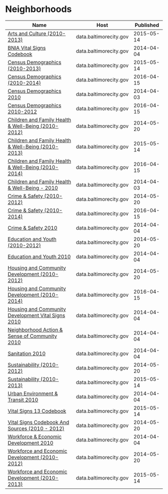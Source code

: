# Neighborhoods

Name | Host | Published
---- | ---- | ---------
[Arts and Culture (2010-2013)](../datasets/s9kh-t3xq.md) | data.baltimorecity.gov | 2015-05-14
[BNIA Vital Signs Codebook](../datasets/ryvy-9zw6.md) | data.baltimorecity.gov | 2014-04-04
[Census Demographics (2010-2013)](../datasets/7pnq-8ebe.md) | data.baltimorecity.gov | 2015-05-14
[Census Demographics (2010-2014)](../datasets/t7sb-aegk.md) | data.baltimorecity.gov | 2016-04-15
[Census Demographics 2010](../datasets/cix3-h4cy.md) | data.baltimorecity.gov | 2014-04-03
[Census Demographics 2010-2012](../datasets/yp84-wh4q.md) | data.baltimorecity.gov | 2016-04-15
[Children and Family Health & Well-Being (2010-2012)](../datasets/bse9-tznm.md) | data.baltimorecity.gov | 2014-05-20
[Children and Family Health & Well-Being (2010-2013)](../datasets/ku4b-9db9.md) | data.baltimorecity.gov | 2015-05-14
[Children and Family Health & Well-Being (2010-2014)](../datasets/rtbq-mnni.md) | data.baltimorecity.gov | 2016-04-15
[Children and Family Health & Well-Being - 2010](../datasets/34ex-2mjc.md) | data.baltimorecity.gov | 2014-04-03
[Crime & Safety (2010-2012)](../datasets/ieq6-dzfz.md) | data.baltimorecity.gov | 2014-05-20
[Crime & Safety (2010-2014)](../datasets/qmw9-b8ep.md) | data.baltimorecity.gov | 2016-04-15
[Crime & Safety 2010](../datasets/yhtd-6cjz.md) | data.baltimorecity.gov | 2014-04-04
[Education and Youth (2010-2012)](../datasets/669q-yjwu.md) | data.baltimorecity.gov | 2014-05-20
[Education and Youth 2010](../datasets/grrd-c7p6.md) | data.baltimorecity.gov | 2014-04-04
[Housing and Community Development (2010-2012)](../datasets/m3z4-c8pp.md) | data.baltimorecity.gov | 2014-05-20
[Housing and Community Development (2010-2014)](../datasets/mvvs-32jm.md) | data.baltimorecity.gov | 2016-04-15
[Housing and Community Development Vital Signs 2010](../datasets/utne-q9c6.md) | data.baltimorecity.gov | 2014-04-04
[Neighborhood Action & Sense of Community 2010](../datasets/ipje-efsv.md) | data.baltimorecity.gov | 2014-04-04
[Sanitation 2010](../datasets/wh9c-xr5p.md) | data.baltimorecity.gov | 2014-04-04
[Sustainability (2010-2012)](../datasets/3khh-rk6j.md) | data.baltimorecity.gov | 2014-05-20
[Sustainability (2010-2013)](../datasets/727n-cy2x.md) | data.baltimorecity.gov | 2015-05-14
[Urban Environment & Transit 2010](../datasets/gsze-vqaj.md) | data.baltimorecity.gov | 2014-04-04
[Vital Signs 13 Codebook](../datasets/bded-bhdg.md) | data.baltimorecity.gov | 2015-05-14
[Vital Signs Codebook And Sources (2010 - 2012)](../datasets/uuev-6p46.md) | data.baltimorecity.gov | 2014-05-20
[Workforce & Economic Development 2010](../datasets/8e3m-6y2b.md) | data.baltimorecity.gov | 2014-04-04
[Workforce and Economic Development (2010-2012)](../datasets/hs6f-mzje.md) | data.baltimorecity.gov | 2014-05-20
[Workforce and Economic Development (2010-2013)](../datasets/8hgm-7t56.md) | data.baltimorecity.gov | 2015-05-14


